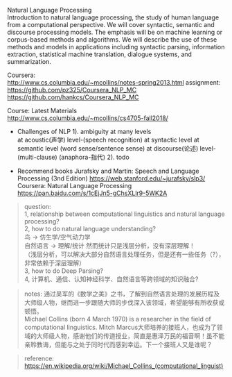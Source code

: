 Natural Language Processing  
Introduction to natural language processing, the study of human language from a computational perspective. We will cover syntactic, semantic and discourse processing models. The emphasis will be on machine learning or corpus-based methods and algorithms. We will describe the use of these methods and models in applications including syntactic parsing, information extraction, statistical machine translation, dialogue systems, and summarization.

Coursera:  
http://www.cs.columbia.edu/~mcollins/notes-spring2013.html
assignment:  
https://github.com/pz325/Coursera_NLP_MC
https://github.com/hankcs/Coursera_NLP_MC

Course: Latest Materials  
http://www.cs.columbia.edu/~mcollins/cs4705-fall2018/


+ Challenges of NLP 
1). ambiguity at many levels  
at acoustic(声学) level-(speech recognition)
at syntactic level
at semantic level (word sense/sentence sense)
at discourse(论述) level-(multi-clause) (anaphora-指代)
2). todo  


+ Recommend books
Jurafsky and Martin: Speech and Language Processing (3nd Edition)
https://web.stanford.edu/~jurafsky/slp3/
Coursera:
Natural Language Processing
https://pan.baidu.com/s/1cEjJn5-gChsXLlr9-5WK2A


> question:  
1, relationship between computational linguistics and natural language processing?  
2, how to do natural language understanding?  
鸟 -> 仿生学/空气动力学  
自然语言 -> 理解/统计  然而统计只是浅层分析，没有深层理解！  
（浅层分析，可以解决大部分自然语言处理任务，但是还有一些任务（?），非常依赖于深层理解）  
3, how to do Deep Parsing?  
4, 计算机、通信、认知神经科学、自然语言等跨领域的知识融合?


> notes:
> 通过吴军的《数学之美》之书，了解到自然语言处理的发展历程及大师级人物，继而进一步跟随大师的步伐深入该领域，希望能够有所收获或顿悟。  
> Michael Collins (born 4 March 1970) is a researcher in the field of computational linguistics. Mitch Marcus大师培养的接班人，也成为了领域的大师级人物，感谢他们的传道授业，简直是惠泽万民的福音啊！虽不能亲聆教诲，但能与之处于同时代而感到幸运。下一个接班人又是谁呢？  


> reference:  
> https://en.wikipedia.org/wiki/Michael_Collins_(computational_linguist)

